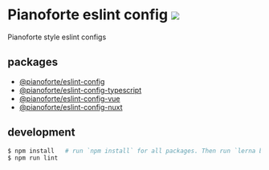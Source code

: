 # Pianoforte eslint config ![](https://github.com/team-pianoforte/eslint-config/workflows/test/badge.svg)

Pianoforte style eslint configs

## packages

- [@pianoforte/eslint-config](./packages/eslint-config)
- [@pianoforte/eslint-config-typescript](./packages/eslint-config-typescript)
- [@pianoforte/eslint-config-vue](./packages/eslint-config-vue)
- [@pianoforte/eslint-config-nuxt](./packages/eslint-config-nuxt)

## development

```sh
$ npm install   # run `npm install` for all packages. Then run `lerna bootrap`.
$ npm run lint
```
